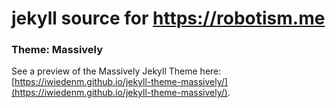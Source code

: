 # jekyll source for https://robotism.me

### Theme: Massively

See a preview of the Massively Jekyll Theme here: [https://iwiedenm.github.io/jekyll-theme-massively/](https://iwiedenm.github.io/jekyll-theme-massively/). <br>
